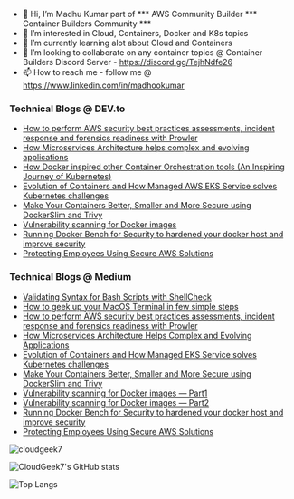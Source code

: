 - 👋 Hi, I’m Madhu Kumar part of *** AWS Community Builder *** Container Builders Community ***
- 👀 I’m interested in Cloud, Containers, Docker and K8s topics
- 🌱 I’m currently learning alot about Cloud and Containers
- 💞️ I’m looking to collaborate on any container topics @ Container Builders Discord Server - https://discord.gg/TejhNdfe26
- 📫 How to reach me - follow me @ https://www.linkedin.com/in/madhookumar

<!---
cloudgeek7/cloudgeek7 is a ✨ special ✨ repository because its `README.md` (this file) appears on your GitHub profile.
You can click the Preview link to take a look at your changes.
--->

### Technical Blogs @ DEV.to
<!-- BLOG-POST-LIST:START -->
- [How to perform AWS security best practices assessments, incident response and forensics readiness with Prowler](https://dev.to/aws-builders/how-to-perform-aws-security-best-practices-assessments-incident-response-and-forensics-readiness-with-prowler-14kc)
- [How Microservices Architecture helps complex and evolving applications](https://dev.to/docker/how-microservices-architecture-helps-complex-and-evolving-applications-5c5)
- [How Docker inspired other Container Orchestration tools (An Inspiring Journey of Kubernetes)](https://dev.to/docker/how-docker-inspired-other-container-orchestration-tools-an-inspiring-journey-of-kubernetes-4cil)
- [Evolution of Containers and How Managed AWS EKS Service solves Kubernetes challenges](https://dev.to/aws-builders/managed-eks-service-solves-kubernetes-challenges-387f)
- [Make Your Containers Better, Smaller and More Secure using DockerSlim and Trivy](https://dev.to/docker/make-your-containers-better-smaller-and-more-secure-using-dockerslim-1ai8)
- [Vulnerability scanning for Docker images](https://dev.to/docker/how-to-scan-vulnerabilities-for-docker-container-images-ip5)
- [Running Docker Bench for Security to hardened your docker host and improve security](https://dev.to/docker/automate-docker-security-audits-with-docker-bench-for-security-206g)
- [Protecting Employees Using Secure AWS Solutions](https://dev.to/aws-builders/protecting-employees-using-secure-aws-solutions-4el4)
<!-- BLOG-POST-LIST:END -->

### Technical Blogs @ Medium
<!-- BLOG-POST-LIST:START -->
- [Validating Syntax for Bash Scripts with ShellCheck](https://medium.com/@madhoo_kumar/validating-syntax-for-bash-scripts-with-shellcheck-d2778a3b6329)
- [How to geek up your MacOS Terminal in few simple steps](https://medium.com/@madhoo_kumar/how-to-geek-up-your-terminal-on-mac-a83513a7f552)
- [How to perform AWS security best practices assessments, incident response and forensics readiness with Prowler](https://medium.com/@madhoo_kumar/how-to-perform-aws-security-best-practices-assessments-incident-response-and-forensics-readiness-7f927ead8082)
- [How Microservices Architecture Helps Complex and Evolving Applications](https://experiencestack.co/how-microservices-architecture-helps-complex-and-evolving-applications-ecd58ac75fda)
- [Evolution of Containers and How Managed EKS Service solves Kubernetes challenges](https://systemweakness.com/managed-eks-service-solves-kubernetes-challenges-792b73b55ed5)
- [Make Your Containers Better, Smaller and More Secure using DockerSlim and Trivy](https://systemweakness.com/make-your-containers-better-smaller-and-more-secure-using-dockerslim-82a1ee6fcb96)
- [Vulnerability scanning for Docker images — Part1](https://systemweakness.com/how-to-scan-vulnerabilities-for-docker-container-images-part1-d50b4c233245)
- [Vulnerability scanning for Docker images — Part2](https://systemweakness.com/how-to-scan-vulnerabilities-for-docker-container-images-part2-3e907dd0f66e)
- [Running Docker Bench for Security to hardened your docker host and improve security](https://dev.to/aws-builders/protecting-employees-using-secure-aws-solutions-4el4)
- [Protecting Employees Using Secure AWS Solutions](https://medium.com/@madhoo_kumar/protecting-employees-using-secure-aws-solutions-6635322bf6f8)
<!-- BLOG-POST-LIST:END -->
<p align="left"> <img src="https://komarev.com/ghpvc/?username=cloudgeek7&label=Profile%20views&color=0e75b6&style=flat" alt="cloudgeek7" /> </p>

![CloudGeek7's GitHub stats](https://github-readme-stats.vercel.app/api?username=cloudgeek7&show_icons=true)

![Top Langs](https://github-readme-stats.vercel.app/api/top-langs/?username=cloudgeek7&layout=compact)
